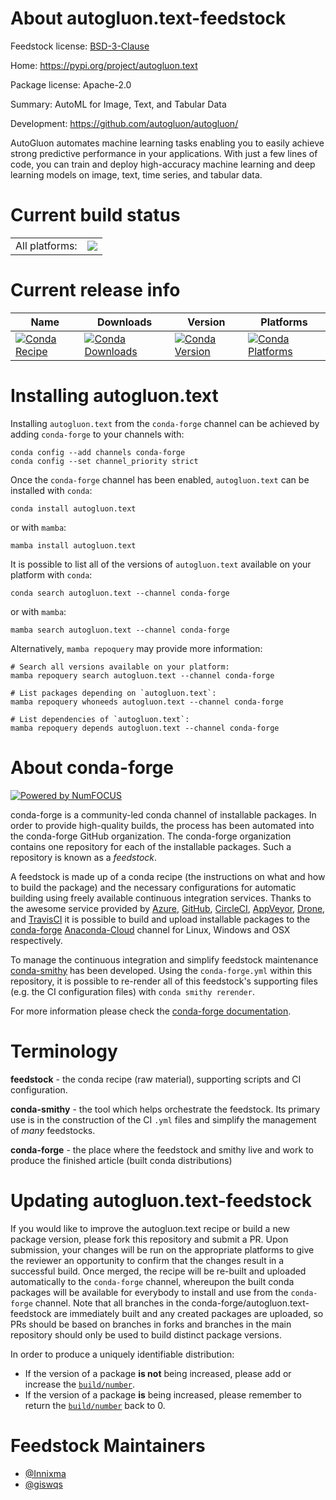About autogluon.text-feedstock
==============================

Feedstock license: [BSD-3-Clause](https://github.com/conda-forge/autogluon.text-feedstock/blob/main/LICENSE.txt)

Home: https://pypi.org/project/autogluon.text

Package license: Apache-2.0

Summary: AutoML for Image, Text, and Tabular Data

Development: https://github.com/autogluon/autogluon/

AutoGluon automates machine learning tasks enabling you to easily achieve strong
predictive performance in your applications. With just a few lines of code, you
can train and deploy high-accuracy machine learning and deep learning models on
image, text, time series, and tabular data.


Current build status
====================


<table><tr><td>All platforms:</td>
    <td>
      <a href="https://dev.azure.com/conda-forge/feedstock-builds/_build/latest?definitionId=18534&branchName=main">
        <img src="https://dev.azure.com/conda-forge/feedstock-builds/_apis/build/status/autogluon.text-feedstock?branchName=main">
      </a>
    </td>
  </tr>
</table>

Current release info
====================

| Name | Downloads | Version | Platforms |
| --- | --- | --- | --- |
| [![Conda Recipe](https://img.shields.io/badge/recipe-autogluon.text-green.svg)](https://anaconda.org/conda-forge/autogluon.text) | [![Conda Downloads](https://img.shields.io/conda/dn/conda-forge/autogluon.text.svg)](https://anaconda.org/conda-forge/autogluon.text) | [![Conda Version](https://img.shields.io/conda/vn/conda-forge/autogluon.text.svg)](https://anaconda.org/conda-forge/autogluon.text) | [![Conda Platforms](https://img.shields.io/conda/pn/conda-forge/autogluon.text.svg)](https://anaconda.org/conda-forge/autogluon.text) |

Installing autogluon.text
=========================

Installing `autogluon.text` from the `conda-forge` channel can be achieved by adding `conda-forge` to your channels with:

```
conda config --add channels conda-forge
conda config --set channel_priority strict
```

Once the `conda-forge` channel has been enabled, `autogluon.text` can be installed with `conda`:

```
conda install autogluon.text
```

or with `mamba`:

```
mamba install autogluon.text
```

It is possible to list all of the versions of `autogluon.text` available on your platform with `conda`:

```
conda search autogluon.text --channel conda-forge
```

or with `mamba`:

```
mamba search autogluon.text --channel conda-forge
```

Alternatively, `mamba repoquery` may provide more information:

```
# Search all versions available on your platform:
mamba repoquery search autogluon.text --channel conda-forge

# List packages depending on `autogluon.text`:
mamba repoquery whoneeds autogluon.text --channel conda-forge

# List dependencies of `autogluon.text`:
mamba repoquery depends autogluon.text --channel conda-forge
```


About conda-forge
=================

[![Powered by
NumFOCUS](https://img.shields.io/badge/powered%20by-NumFOCUS-orange.svg?style=flat&colorA=E1523D&colorB=007D8A)](https://numfocus.org)

conda-forge is a community-led conda channel of installable packages.
In order to provide high-quality builds, the process has been automated into the
conda-forge GitHub organization. The conda-forge organization contains one repository
for each of the installable packages. Such a repository is known as a *feedstock*.

A feedstock is made up of a conda recipe (the instructions on what and how to build
the package) and the necessary configurations for automatic building using freely
available continuous integration services. Thanks to the awesome service provided by
[Azure](https://azure.microsoft.com/en-us/services/devops/), [GitHub](https://github.com/),
[CircleCI](https://circleci.com/), [AppVeyor](https://www.appveyor.com/),
[Drone](https://cloud.drone.io/welcome), and [TravisCI](https://travis-ci.com/)
it is possible to build and upload installable packages to the
[conda-forge](https://anaconda.org/conda-forge) [Anaconda-Cloud](https://anaconda.org/)
channel for Linux, Windows and OSX respectively.

To manage the continuous integration and simplify feedstock maintenance
[conda-smithy](https://github.com/conda-forge/conda-smithy) has been developed.
Using the ``conda-forge.yml`` within this repository, it is possible to re-render all of
this feedstock's supporting files (e.g. the CI configuration files) with ``conda smithy rerender``.

For more information please check the [conda-forge documentation](https://conda-forge.org/docs/).

Terminology
===========

**feedstock** - the conda recipe (raw material), supporting scripts and CI configuration.

**conda-smithy** - the tool which helps orchestrate the feedstock.
                   Its primary use is in the construction of the CI ``.yml`` files
                   and simplify the management of *many* feedstocks.

**conda-forge** - the place where the feedstock and smithy live and work to
                  produce the finished article (built conda distributions)


Updating autogluon.text-feedstock
=================================

If you would like to improve the autogluon.text recipe or build a new
package version, please fork this repository and submit a PR. Upon submission,
your changes will be run on the appropriate platforms to give the reviewer an
opportunity to confirm that the changes result in a successful build. Once
merged, the recipe will be re-built and uploaded automatically to the
`conda-forge` channel, whereupon the built conda packages will be available for
everybody to install and use from the `conda-forge` channel.
Note that all branches in the conda-forge/autogluon.text-feedstock are
immediately built and any created packages are uploaded, so PRs should be based
on branches in forks and branches in the main repository should only be used to
build distinct package versions.

In order to produce a uniquely identifiable distribution:
 * If the version of a package **is not** being increased, please add or increase
   the [``build/number``](https://docs.conda.io/projects/conda-build/en/latest/resources/define-metadata.html#build-number-and-string).
 * If the version of a package **is** being increased, please remember to return
   the [``build/number``](https://docs.conda.io/projects/conda-build/en/latest/resources/define-metadata.html#build-number-and-string)
   back to 0.

Feedstock Maintainers
=====================

* [@Innixma](https://github.com/Innixma/)
* [@giswqs](https://github.com/giswqs/)

